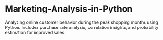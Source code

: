 # Marketing-Analysis-in-Python

Analyzing online customer behavior during the peak shopping months using Python. Includes purchase rate analysis, correlation insights, and probability estimation for improved sales.
